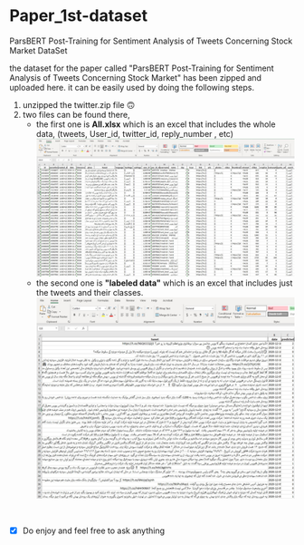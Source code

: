 # Paper_1st-dataset
ParsBERT Post-Training for Sentiment Analysis of Tweets Concerning Stock Market DataSet

the dataset for the paper called "ParsBERT Post-Training for Sentiment Analysis of Tweets Concerning Stock Market" has been zipped and uploaded here. it can be easily used by doing the following steps.

1. unzipped the twitter.zip file :upside_down_face:
2. two files can be found there,
      - the first one is **All.xlsx** which is an excel that includes the whole data, (tweets, User_id, twitter_id, reply_number , etc)<br/>
![alt text](https://github.com/iamjalipo/Paper_1st-dataset/blob/main/first.jpg)
      - the second one is **"labeled data"** which is an excel that includes just the tweets and their classes.<br/>
![alt text](https://github.com/iamjalipo/Paper_1st-dataset/blob/main/second.jpg)

<br/> 

- [x] Do enjoy and feel free to ask anything
